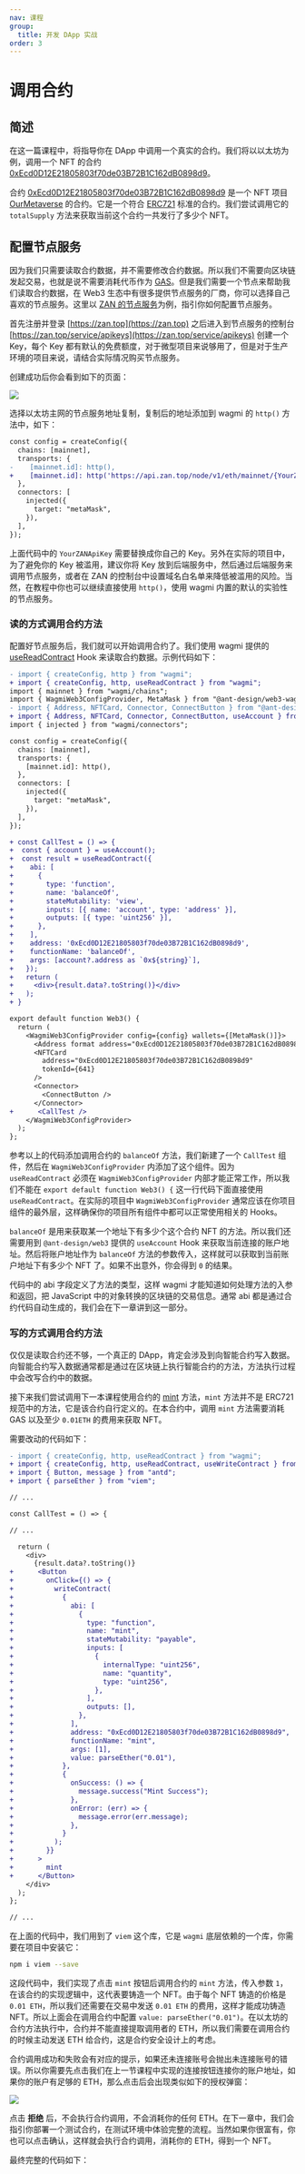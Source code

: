 ```yaml
---
nav: 课程
group:
  title: 开发 DApp 实战
order: 3
---
```


# 调用合约

## 简述

在这一篇课程中，将指导你在 DApp 中调用一个真实的合约。我们将以以太坊为例，调用一个 NFT 的合约 [0xEcd0D12E21805803f70de03B72B1C162dB0898d9](https://etherscan.io/address/0xEcd0D12E21805803f70de03B72B1C162dB0898d9)。

合约 [0xEcd0D12E21805803f70de03B72B1C162dB0898d9](https://etherscan.io/address/0xEcd0D12E21805803f70de03B72B1C162dB0898d9) 是一个 NFT 项目 [OurMetaverse](https://our-metaverse.xyz/) 的合约。它是一个符合 [ERC721](https://ethereum.org/zh/developers/docs/standards/tokens/erc-721) 标准的合约。我们尝试调用它的 `totalSupply` 方法来获取当前这个合约一共发行了多少个 NFT。

## 配置节点服务

因为我们只需要读取合约数据，并不需要修改合约数据。所以我们不需要向区块链发起交易，也就是说不需要消耗代币作为 [GAS](https://ethereum.org/zh/developers/docs/gas)。但是我们需要一个节点来帮助我们读取合约数据，在 Web3 生态中有很多提供节点服务的厂商，你可以选择自己喜欢的节点服务。这里以 [ZAN 的节点服务](https://zan.top/home/node-service)为例，指引你如何配置节点服务。

首先注册并登录 [https://zan.top](https://zan.top) 之后进入到节点服务的控制台 [https://zan.top/service/apikeys](https://zan.top/service/apikeys) 创建一个 Key，每个 Key 都有默认的免费额度，对于微型项目来说够用了，但是对于生产环境的项目来说，请结合实际情况购买节点服务。

创建成功后你会看到如下的页面：

![](./img/zan-service.png)

选择以太坊主网的节点服务地址复制，复制后的地址添加到 wagmi 的 `http()` 方法中，如下：

```diff
const config = createConfig({
  chains: [mainnet],
  transports: {
-    [mainnet.id]: http(),
+    [mainnet.id]: http('https://api.zan.top/node/v1/eth/mainnet/{YourZANApiKey}'),
  },
  connectors: [
    injected({
      target: "metaMask",
    }),
  ],
});
```

上面代码中的 `YourZANApiKey` 需要替换成你自己的 Key。另外在实际的项目中，为了避免你的 Key 被滥用，建议你将 Key 放到后端服务中，然后通过后端服务来调用节点服务，或者在 ZAN 的控制台中设置域名白名单来降低被滥用的风险。当然，在教程中你也可以继续直接使用 `http()`，使用 wagmi 内置的默认的实验性的节点服务。

### 读的方式调用合约方法

配置好节点服务后，我们就可以开始调用合约了。我们使用 wagmi 提供的 [useReadContract](https://wagmi.sh/react/api/hooks/useReadContract) Hook 来读取合约数据。示例代码如下：

```diff
- import { createConfig, http } from "wagmi";
+ import { createConfig, http, useReadContract } from "wagmi";
import { mainnet } from "wagmi/chains";
import { WagmiWeb3ConfigProvider, MetaMask } from "@ant-design/web3-wagmi";
- import { Address, NFTCard, Connector, ConnectButton } from "@ant-design/web3";
+ import { Address, NFTCard, Connector, ConnectButton, useAccount } from "@ant-design/web3";
import { injected } from "wagmi/connectors";

const config = createConfig({
  chains: [mainnet],
  transports: {
    [mainnet.id]: http(),
  },
  connectors: [
    injected({
      target: "metaMask",
    }),
  ],
});

+ const CallTest = () => {
+  const { account } = useAccount();
+  const result = useReadContract({
+    abi: [
+      {
+        type: 'function',
+        name: 'balanceOf',
+        stateMutability: 'view',
+        inputs: [{ name: 'account', type: 'address' }],
+        outputs: [{ type: 'uint256' }],
+      },
+    ],
+    address: '0xEcd0D12E21805803f70de03B72B1C162dB0898d9',
+    functionName: 'balanceOf',
+    args: [account?.address as `0x${string}`],
+   });
+   return (
+     <div>{result.data?.toString()}</div>
+   );
+ }

export default function Web3() {
  return (
    <WagmiWeb3ConfigProvider config={config} wallets={[MetaMask()]}>
      <Address format address="0xEcd0D12E21805803f70de03B72B1C162dB0898d9" />
      <NFTCard
        address="0xEcd0D12E21805803f70de03B72B1C162dB0898d9"
        tokenId={641}
      />
      <Connector>
        <ConnectButton />
      </Connector>
+      <CallTest />
    </WagmiWeb3ConfigProvider>
  );
};

```

参考以上的代码添加调用合约的 `balanceOf` 方法，我们新建了一个 `CallTest` 组件，然后在 `WagmiWeb3ConfigProvider` 内添加了这个组件。因为 `useReadContract` 必须在 `WagmiWeb3ConfigProvider` 内部才能正常工作，所以我们不能在 `export default function Web3() {` 这一行代码下面直接使用 `useReadContract`。在实际的项目中 `WagmiWeb3ConfigProvider` 通常应该在你项目组件的最外层，这样确保你的项目所有组件中都可以正常使用相关的 Hooks。

`balanceOf` 是用来获取某一个地址下有多少个这个合约 NFT 的方法。所以我们还需要用到 `@ant-design/web3` 提供的 `useAccount` Hook 来获取当前连接的账户地址。然后将账户地址作为 `balanceOf` 方法的参数传入，这样就可以获取到当前账户地址下有多少个 NFT 了。如果不出意外，你会得到 `0` 的结果。

代码中的 abi 字段定义了方法的类型，这样 wagmi 才能知道如何处理方法的入参和返回，把 JavaScript 中的对象转换的区块链的交易信息。通常 abi 都是通过合约代码自动生成的，我们会在下一章讲到这一部分。

### 写的方式调用合约方法

仅仅是读取合约还不够，一个真正的 DApp，肯定会涉及到向智能合约写入数据。向智能合约写入数据通常都是通过在区块链上执行智能合约的方法，方法执行过程中会改写合约中的数据。

接下来我们尝试调用下一本课程使用合约的 [mint](https://etherscan.io/address/0xEcd0D12E21805803f70de03B72B1C162dB0898d9#writeContract#F6) 方法，`mint` 方法并不是 ERC721 规范中的方法，它是该合约自行定义的。在本合约中，调用 `mint` 方法需要消耗 GAS 以及至少 `0.01ETH` 的费用来获取 NFT。

需要改动的代码如下：

```diff
- import { createConfig, http, useReadContract } from "wagmi";
+ import { createConfig, http, useReadContract, useWriteContract } from "wagmi";
+ import { Button, message } from "antd";
+ import { parseEther } from "viem";

// ...

const CallTest = () => {

// ...

  return (
    <div>
      {result.data?.toString()}
+      <Button
+        onClick={() => {
+          writeContract(
+            {
+              abi: [
+                {
+                  type: "function",
+                  name: "mint",
+                  stateMutability: "payable",
+                  inputs: [
+                    {
+                      internalType: "uint256",
+                      name: "quantity",
+                      type: "uint256",
+                    },
+                  ],
+                  outputs: [],
+                },
+              ],
+              address: "0xEcd0D12E21805803f70de03B72B1C162dB0898d9",
+              functionName: "mint",
+              args: [1],
+              value: parseEther("0.01"),
+            },
+            {
+              onSuccess: () => {
+                message.success("Mint Success");
+              },
+              onError: (err) => {
+                message.error(err.message);
+              },
+            }
+          );
+        }}
+      >
+        mint
+      </Button>
    </div>
  );
};

// ...

```

在上面的代码中，我们用到了 `viem` 这个库，它是 `wagmi` 底层依赖的一个库，你需要在项目中安装它：

```bash
npm i viem --save
```

这段代码中，我们实现了点击 `mint` 按钮后调用合约的 `mint` 方法，传入参数 `1`，在该合约的实现逻辑中，这代表要铸造一个 NFT。由于每个 NFT 铸造的价格是 `0.01 ETH`，所以我们还需要在交易中发送 `0.01 ETH` 的费用，这样才能成功铸造 NFT。所以上面会在调用合约中配置 `value: parseEther("0.01")`。在以太坊的合约方法执行中，合约并不能直接提取调用者的 ETH，所以我们需要在调用合约的时候主动发送 ETH 给合约，这是合约安全设计上的考虑。

合约调用成功和失败会有对应的提示，如果还未连接账号会抛出未连接账号的错误。所以你需要先点击我们在上一节课程中实现的连接按钮连接你的账户地址，如果你的账户有足够的 ETH，那么点击后会出现类似如下的授权弹窗：

![](./img/call-contract.png)

点击 **拒绝** 后，不会执行合约调用，不会消耗你的任何 ETH。在下一章中，我们会指引你部署一个测试合约，在测试环境中体验完整的流程。当然如果你很富有，你也可以点击确认，这样就会执行合约调用，消耗你的 ETH，得到一个 NFT。

最终完整的代码如下：

<code src="./demos/call-contract.tsx"></code>
